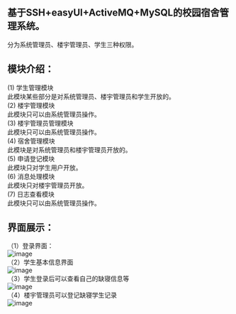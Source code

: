 基于SSH+easyUI+ActiveMQ+MySQL的校园宿舍管理系统。
-------
分为系统管理员、楼宇管理员、学生三种权限。

模块介绍： 
-------
(1) 学生管理模块 <br> 
    此模块某些部分是对系统管理员、楼宇管理员和学生开放的。<br> 
(2) 楼宇管理模块<br> 
    此模块只可以由系统管理员操作。<br> 
(3) 楼宇管理员管理模块<br> 
   此模块只可以由系统管理员操作。<br> 
(4) 宿舍管理模块<br> 
   此模块是对系统管理员和楼宇管理员开放的。<br> 
(5) 申请登记模块<br> 
   此模块只对学生用户开放。<br> 
(6) 消息处理模块<br> 
   此模块只对楼宇管理员开放。<br> 
(7) 日志查看模块<br> 
   此模块只可以由系统管理员操作。 <br> 
   
界面展示：
-------
（1）登录界面：<br>
![image](https://github.com/xbqcsdn/image/blob/master/image/login.png) <br> 
（2）学生基本信息界面<br> 
![image](https://github.com/xbqcsdn/image/blob/master/image/studentinfo.png) <br> 
（3）学生登录后可以查看自己的缺寝信息等<br> 
![image](https://github.com/xbqcsdn/image/blob/master/image/studentmanage.png) <br> 
（4）楼宇管理员可以登记缺寝学生记录<br> 
![image](https://github.com/xbqcsdn/image/blob/master/image/susemanager.png) <br> 

